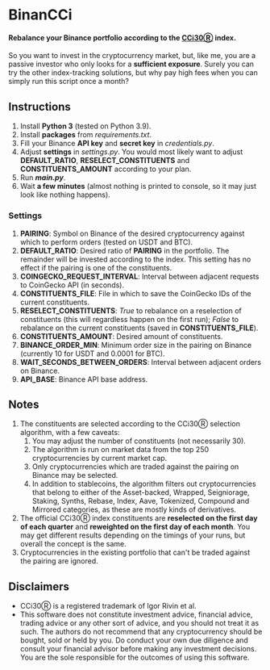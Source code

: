 # BinanCCi

#### Rebalance your Binance portfolio according to the [CCi30Ⓡ](https://cci30.com/) index.

So you want to invest in the cryptocurrency market, but, like me, you are a passive investor who only looks for a **sufficient exposure**. Surely you can try the other index-tracking solutions, but why pay high fees when you can simply run this script once a month?

## Instructions

1. Install **Python 3** (tested on Python 3.9).
2. Install **packages** from *requirements.txt*.
3. Fill your Binance **API key** and **secret key** in *credentials.py*.
4. Adjust **settings** in *settings.py*. You would most likely want to adjust **DEFAULT_RATIO**, **RESELECT_CONSTITUENTS** and **CONSTITUENTS_AMOUNT** according to your plan.
5. Run ***main.py***.
6. Wait **a few minutes** (almost nothing is printed to console, so it may just look like nothing happens).

### Settings

1. **PAIRING**: Symbol on Binance of the desired cryptocurrency against which to perform orders (tested on USDT and BTC).
2. **DEFAULT_RATIO**: Desired ratio of **PAIRING** in the portfolio. The remainder will be invested according to the index. This setting has no effect if the pairing is one of the constituents.
3. **COINGECKO_REQUEST_INTERVAL**: Interval between adjacent requests to CoinGecko API (in seconds).
4. **CONSTITUENTS_FILE**: File in which to save the CoinGecko IDs of the current constituents.
5. **RESELECT_CONSTITUENTS**: *True* to rebalance on a reselection of constituents (this will regardless happen on the first run); *False* to rebalance on the current constituents (saved in **CONSTITUENTS_FILE**).
6. **CONSTITUENTS_AMOUNT**: Desired amount of constituents.
7. **BINANCE_ORDER_MIN**: Minimum order size in the pairing on Binance (currently 10 for USDT and 0.0001 for BTC).
8. **WAIT_SECONDS_BETWEEN_ORDERS**: Interval between adjacent orders on Binance.
9. **API_BASE**: Binance API base address.

## Notes

1. The constituents are selected according to the CCi30Ⓡ selection algorithm, with a few caveats:
   1. You may adjust the number of constituents (not necessarily 30).
   2. The algorithm is run on market data from the top 250 cryptocurrencies by current market cap.
   3. Only cryptocurrencies which are traded against the pairing on Binance may be selected.
   4. In addition to stablecoins, the algorithm filters out cryptocurrencies that belong to either of the Asset-backed, Wrapped, Seigniorage, Staking, Synths, Rebase, Index, Aave, Tokenized, Compound and Mirrored categories, as these are mostly kinds of derivatives.
2. The official CCi30Ⓡ index constituents are **reselected on the first day of each quarter** and **reweighted on the first day of each month**. You may get different results depending on the timings of your runs, but overall the concept is the same.
3. Cryptocurrencies in the existing portfolio that can't be traded against the pairing are ignored.

## Disclaimers

* CCi30Ⓡ is a registered trademark of Igor Rivin et al.
* This software does not constitute investment advice, financial advice, trading advice or any other sort of advice, and you should not treat it as such. The authors do not recommend that any cryptocurrency should be bought, sold or held by you. Do conduct your own due diligence and consult your financial advisor before making any investment decisions. You are the sole responsible for the outcomes of using this software.
